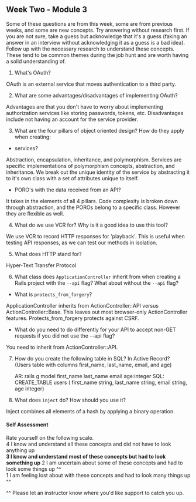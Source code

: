 ## Week Two - Module 3

Some of these questions are from this week, some are from previous weeks, and some are new concepts. Try answering without research first. If you are not sure, take a guess but acknowledge that it's a guess (faking an answer in an interview without acknowledging it as a guess is a bad idea). Follow up with the necessary research to understand these concepts. These tend to be common themes during the job hunt and are worth having a solid understanding of.

1. What's OAuth? 

OAuth is an external service that moves authentication to a third party.

2. What are some advantages/disadvantages of implementing OAuth?

Advantages are that you don't have to worry about implementing authorization services like storing passwords, tokens, etc. Disadvantages include not having an account for the service provider.

3. What are the four pillars of object oriented design? How do they apply when creating:
  * services?
  
  Abstraction, encapsulation, inheritance, and polymorphism. Services are specific implementations of polymorphism concepts, abstraction, and inheritance. We break out the unique identity of the service by abstracting it to it's own class with a set of attributes unique to itself.
  
  * PORO's with the data received from an API?
  
  It takes in the elements of all 4 pillars. Code complexity is broken down through abstraction, and the POROs belong to a specific class. However they are flexible as well.
  
4. What do we use VCR for? Why is it a good idea to use this tool?

We use VCR to record HTTP responses for 'playback'. This is useful when testing API responses, as we can test our methods in isolation.

5. What does HTTP stand for?

Hyper-Text Transfer Protocol

6. What class does `ApplicationController` inherit from when creating a Rails project with the `--api` flag? What about without the `--api` flag?
  * What is `protects_from_forgery`?
  
  ApplicationController inherits from ActionController::API versus ActionController::Base. This leaves out most browser-only ActionController features. Protects_from_forgery protects against CSRF.
  
  * What do you need to do differently for your API to accept non-GET requests if you did not use the --api flag?
  
  You need to inherit from ActionController::API.
  
7. How do you create the following table in SQL? In Active Record?   
   (Users table with columns first_name, last_name, email, and age)
   
   AR: rails g model first_name last_name email age:integer
   SQL: CREATE_TABLE users (
     first_name string,
     last_name string,
     email string,
     age integer)
   
8. What does `inject` do? How should you use it?

Inject combines all elements of a hash by applying a binary operation. 

#### Self Assessment  
Rate yourself on the following scale.  
4 I know and understand all these concepts and did not have to look anything up  
**3 I know and understand most of these concepts but had to look something up**
2 I am uncertain about some of these concepts and had to look some things up ^^  
1 I am feeling lost about with these concepts and had to look many things up ^^  

^^ Please let an instructor know where you'd like support to catch you up.
